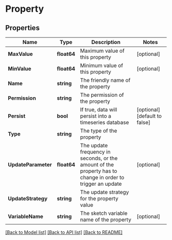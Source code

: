 # Property

## Properties

Name | Type | Description | Notes
------------ | ------------- | ------------- | -------------
**MaxValue** | **float64** | Maximum value of this property | [optional] 
**MinValue** | **float64** | Minimum value of this property | [optional] 
**Name** | **string** | The friendly name of the property | 
**Permission** | **string** | The permission of the property | 
**Persist** | **bool** | If true, data will persist into a timeseries database | [optional] [default to false]
**Type** | **string** | The type of the property | 
**UpdateParameter** | **float64** | The update frequency in seconds, or the amount of the property has to change in order to trigger an update | [optional] 
**UpdateStrategy** | **string** | The update strategy for the property value | 
**VariableName** | **string** | The  sketch variable name of the property | [optional] 

[[Back to Model list]](../README.md#documentation-for-models) [[Back to API list]](../README.md#documentation-for-api-endpoints) [[Back to README]](../README.md)


